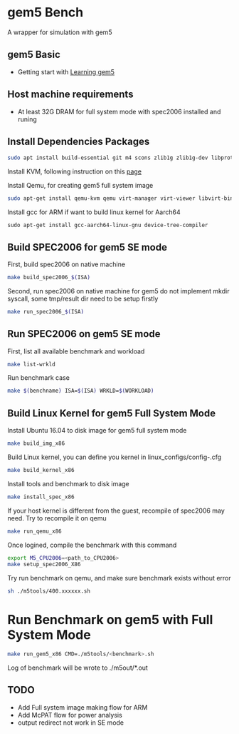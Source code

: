 # gem5 Bench
A wrapper for simulation with gem5

## gem5 Basic
- Getting start with [Learning gem5](http://learning.gem5.org/)

## Host machine requirements
- At least 32G DRAM for full system mode with spec2006 installed and runing

## Install Dependencies Packages
```bash
sudo apt install build-essential git m4 scons zlib1g zlib1g-dev libprotobuf-dev protobuf-compiler libprotoc-dev libgoogle-perftools-dev python-dev python
```
Install KVM, following instruction on this [page](https://help.ubuntu.com/community/KVM/Installation)

Install Qemu, for creating gem5 full system image
```bash
sudo apt-get install qemu-kvm qemu virt-manager virt-viewer libvirt-bin virtinst kpartx
```

Install gcc for ARM if want to build linux kernel for Aarch64
```
sudo apt-get install gcc-aarch64-linux-gnu device-tree-compiler
```

## Build SPEC2006 for gem5 SE mode
First, build spec2006 on native machine
```bash
make build_spec2006_$(ISA)
```
Second, run spec2006 on native machine for gem5 do not implement mkdir syscall, some tmp/result dir need to be setup firstly
```bash
make run_spec2006_$(ISA)
```

## Run SPEC2006 on gem5 SE mode
First, list all available benchmark and workload
```bash
make list-wrkld
```
Run benchmark case
```bash
make $(benchname) ISA=$(ISA) WRKLD=$(WORKLOAD)
```

## Build Linux Kernel for gem5 Full System Mode
Install Ubuntu 16.04 to disk image for gem5 full system mode
```bash
make build_img_x86

```
Build Linux kernel, you can define you kernel in linux_configs/config-<ISA>.cfg
```bash
make build_kernel_x86
```
Install tools and benchmark to disk image
```bash
make install_spec_x86
```
If your host kernel is different from the guest, recompile of spec2006 may need. Try to recompile it on qemu
```bash
make run_qemu_x86
```
Once logined, compile the benchmark with this command
```bash
export M5_CPU2006=<path_to_CPU2006>
make setup_spec2006_X86
```
Try run benchmark on qemu, and make sure benchmark exists without error
```bash
sh ./m5tools/400.xxxxxx.sh
```

# Run Benchmark on gem5 with Full System Mode
```bash
make run_gem5_x86 CMD=./m5tools/<benchmark>.sh
```
Log of benchmark will be wrote to ./m5out/*.out 

## TODO
- Add Full system image making flow for ARM
- Add McPAT flow for power analysis
- output redirect not work in SE mode


